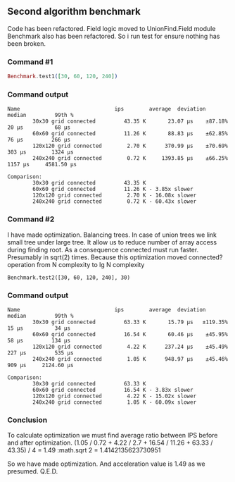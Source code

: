 ## Second algorithm benchmark

Code has been refactored. Field logic moved to UnionFind.Field module
Benchmark also has been refactored. So i run test for ensure nothing has been broken.


### Command #1

```elixir
Benchmark.test1([30, 60, 120, 240])
```

### Command output

```
Name                              ips        average  deviation         median         99th %
        30x30 grid connected         43.35 K       23.07 μs    ±87.18%          20 μs          68 μs
        60x60 grid connected         11.26 K       88.83 μs    ±62.85%          76 μs         266 μs
        120x120 grid connected        2.70 K      370.99 μs    ±70.69%         303 μs        1324 μs
        240x240 grid connected        0.72 K     1393.85 μs    ±66.25%        1157 μs     4581.50 μs

Comparison: 
        30x30 grid connected         43.35 K
        60x60 grid connected         11.26 K - 3.85x slower
        120x120 grid connected        2.70 K - 16.08x slower
        240x240 grid connected        0.72 K - 60.43x slower
```

### Command #2

I have made optimization. Balancing trees. In case of union trees we link small tree under large tree.
It allow us to reduce number of array access during finding root. As a consequence connected must run faster.
Presumably in sqrt(2) times. Because this optimization moved connected? operation from N complexity to lg N complexity

```
Benchmark.test2([30, 60, 120, 240], 30)
```

### Command output

```
Name                              ips        average  deviation         median         99th %
        30x30 grid connected         63.33 K       15.79 μs   ±119.35%          15 μs          34 μs
        60x60 grid connected         16.54 K       60.46 μs    ±45.95%          58 μs         134 μs
        120x120 grid connected        4.22 K      237.24 μs    ±45.49%         227 μs         535 μs
        240x240 grid connected        1.05 K      948.97 μs    ±45.46%         909 μs     2124.60 μs

Comparison: 
        30x30 grid connected         63.33 K
        60x60 grid connected         16.54 K - 3.83x slower
        120x120 grid connected        4.22 K - 15.02x slower
        240x240 grid connected        1.05 K - 60.09x slower
```

### Conclusion

To calculate optimization we must find average ratio between IPS before and after optimization.
(1.05 / 0.72 + 4.22 / 2.7 + 16.54 / 11.26 + 63.33 / 43.35) / 4 = 1.49
:math.sqrt 2 = 1.4142135623730951

So we have made optimization. And acceleration value is 1.49 as we presumed.
Q.E.D.
